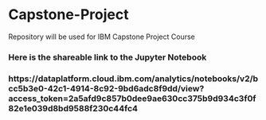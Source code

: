 # Capstone-Project
Repository will be used for IBM Capstone Project Course

<h3> Here is the shareable link to the Jupyter Notebook <h3> 
https://dataplatform.cloud.ibm.com/analytics/notebooks/v2/bcc5b3e0-42c1-4914-8c92-9bd6adc8f9dd/view?access_token=2a5afd9c857b0dee9ae630cc375b9d934c3f0f82e1e039d8bd9588f230c44fc4
